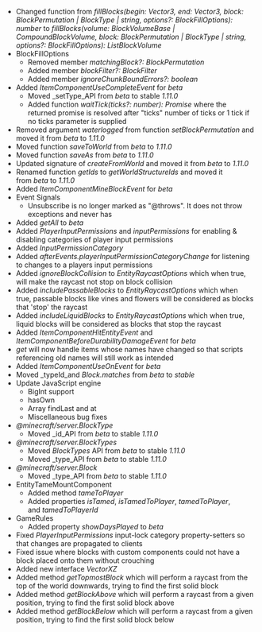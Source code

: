 

-   Changed function from _fillBlocks(begin: Vector3, end: Vector3, block: BlockPermutation | BlockType | string, options?: BlockFillOptions): number_ to _fillBlocks(volume: BlockVolumeBase | CompoundBlockVolume, block: BlockPermutation | BlockType | string, options?: BlockFillOptions): ListBlockVolume_
-   BlockFillOptions
    -   Removed member _matchingBlock?: BlockPermutation_
    -   Added member _blockFilter?: BlockFilter_
    -   Added member _ignoreChunkBoundErrors?: boolean_
-   Added _ItemComponentUseCompleteEvent_ for _beta_
    -   Moved _setType_API from _beta_ to stable _1.11.0_
    -   Added function _waitTick(ticks?: number): Promise_ where the returned promise is resolved after "ticks" number of ticks or 1 tick if no ticks parameter is supplied
-   Removed argument _waterlogged_ from function _setBlockPermutation_ and moved it from _beta_ to _1.11.0_
-   Moved function _saveToWorld_ from _beta_ to _1.11.0_
-   Moved function _saveAs_ from _beta_ to _1.11.0_
-   Updated signature of _createFromWorld_ and moved it from _beta_ to _1.11.0_
-   Renamed function _getIds_ to _getWorldStructureIds_ and moved it from _beta_ to _1.11.0_
-   Added _ItemComponentMineBlockEvent_ for _beta_
-   Event Signals
    -   Unsubscribe is no longer marked as "@throws". It does not throw exceptions and never has
-   Added _getAll_ to _beta_
-   Added _PlayerInputPermissions_ and _inputPermissions_ for enabling & disabling categories of player input permissions
-   Added _InputPermissionCategory_
-   Added _afterEvents.playerInputPermissionCategoryChange_ for listening to changes to a players input permissions
-   Added _ignoreBlockCollision_ to _EntityRaycastOptions_ which when true, will make the raycast not stop on block collision
-   Added _includePassableBlocks_ to _EntityRaycastOptions_ which when true, passable blocks like vines and flowers will be considered as blocks that 'stop' the raycast
-   Added _includeLiquidBlocks_ to _EntityRaycastOptions_ which when true, liquid blocks will be considered as blocks that stop the raycast
-   Added _ItemComponentHitEntityEvent_ and _ItemComponentBeforeDurabilityDamageEvent_ for _beta_
-   _get_ will now handle items whose names have changed so that scripts referencing old names will still work as intended
-   Added _ItemComponentUseOnEvent_ for _beta_
-   Moved _typeId_and _Block.matches_ from _beta_ to _stable_
-   Update JavaScript engine
    -   BigInt support
    -   hasOwn
    -   Array findLast and at
    -   Miscellaneous bug fixes
-   _@minecraft/server.BlockType_
    -   Moved _id_API from _beta_ to stable _1.11.0_
-   _@minecraft/server.BlockTypes_
    -   Moved _BlockTypes_ API from _beta_ to stable _1.11.0_
    -   Moved _type_API from _beta_ to stable _1.11.0_
-   _@minecraft/server.Block_
    -   Moved _type_API from _beta_ to stable _1.11.0_
-   EntityTameMountComponent
    -   Added method _tameToPlayer_
    -   Added properties _isTamed_, _isTamedToPlayer_, _tamedToPlayer_, and _tamedToPlayerId_
-   GameRules
    -   Added property _showDaysPlayed_ to _beta_
-   Fixed _PlayerInputPermissions_ input-lock category property-setters so that changes are propagated to clients
-   Fixed issue where blocks with custom components could not have a block placed onto them without crouching
-   Added new interface _VectorXZ_
-   Added method _getTopmostBlock_ which will perform a raycast from the top of the world downwards, trying to find the first solid block
-   Added method _getBlockAbove_ which will perform a raycast from a given position, trying to find the first solid block above
-   Added method _getBlockBelow_ which will perform a raycast from a given position, trying to find the first solid block below

